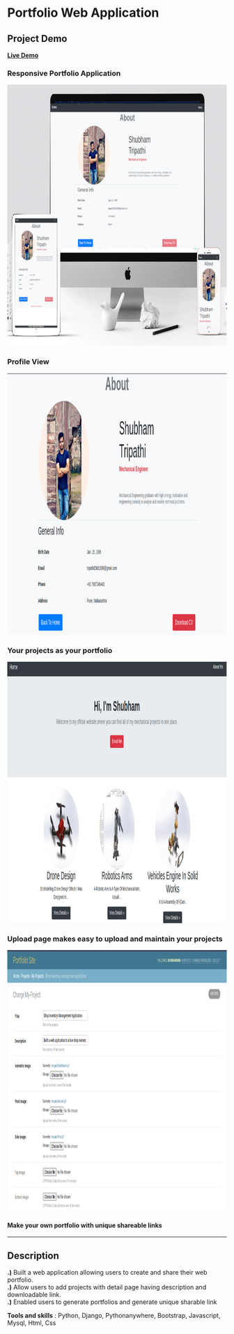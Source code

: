 # Portfolio Web Application

## Project Demo
<a alt="My Portfolio" href="https://shub.pythonanywhere.com/profile">
  <b>Live Demo</b>
</a>

### Responsive Portfolio Application
<p align="center">
  <a href="https://shub.pythonanywhere.com/profile">
    <img alt="Responsive" src="https://raw.githubusercontent.com/Shubhansh-Simple/Portfolio-Project/main/Screenshots/ResponsiveView.png" height="600" /> 
  </a>
</p>

### Profile View
<p align="center">
  <a href="https://shub.pythonanywhere.com/profile">
    <img alt="About" src="https://raw.githubusercontent.com/Shubhansh-Simple/Portfolio-Project/main/Screenshots/AboutView.png" height="600" /> 
  </a>
</p>


### Your projects as your portfolio
<p align="center">
  <a href="https://shub.pythonanywhere.com/profile">
    <img alt="HomePage" src="https://raw.githubusercontent.com/Shubhansh-Simple/Portfolio-Project/main/Screenshots/HomeView.png" height="600" /> 
  </a>
</p>

### Upload page makes easy to upload and maintain your projects
<p align="center">
  <a href="https://shub.pythonanywhere.com/profile">
    <img alt="HomePage" src="https://raw.githubusercontent.com/Shubhansh-Simple/Portfolio-Project/main/Screenshots/UploadView.png" height="600" /> 
  </a>
</p>

<p align="center">
    <h4>Make your own portfolio with unique shareable links</h4>
</p>

---

## Description

<b>.)</b> Built a web application allowing users to create and share their web portfolio.<br>
<b>.)</b> Allow users to add projects with detail page having description and downloadable link.<br>
<b>.)</b> Enabled users to generate portfolios and generate unique sharable link<br>

<b>Tools and skills</b> : Python, Django, Pythonanywhere, Bootstrap, Javascript, Mysql, Html, Css
<br>
<br>

